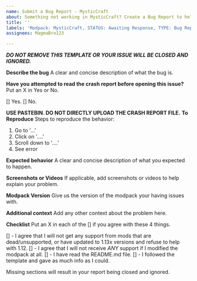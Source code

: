 ```yaml
---
name: Submit a Bug Report - MysticCraft
about: Something not working in MysticCraft? Create a Bug Report to help us fix it!
title: ''
labels: 'Modpack: MysticCraft, STATUS: Awaiting Response, TYPE: Bug Report'
assignees: MagmaBro123

---
```


***DO NOT REMOVE THIS TEMPLATE OR YOUR ISSUE WILL BE CLOSED AND IGNORED.***

**Describe the bug**
A clear and concise description of what the bug is.

**Have you attempted to read the crash report before opening this issue?**
Put an X in Yes or No.

[] Yes.
[] No.

**USE PASTEBIN. DO NOT DIRECTLY UPLOAD THE CRASH REPORT FILE.**
**To Reproduce**
Steps to reproduce the behavior:
1. Go to '...'
2. Click on '....'
3. Scroll down to '....'
4. See error

**Expected behavior**
A clear and concise description of what you expected to happen.

**Screenshots or Videos**
If applicable, add screenshots or videos to help explain your problem.

**Modpack Version**
Give us the version of the modpack your having issues with.

**Additional context**
Add any other context about the problem here.

**Checklist**
Put an X in each of the [] if you agree with these 4 things.

[] - I agree that I will not get any support from mods that are dead/unsupported, or have updated to 1.13x versions and refuse to help with 1.12.
[] - I agree that I will not receive *ANY* support if I modified the modpack at all.
[] - I have read the README.md file.
[] - I followed the template and gave as much info as I could.

Missing sections will result in your report being closed and ignored.
